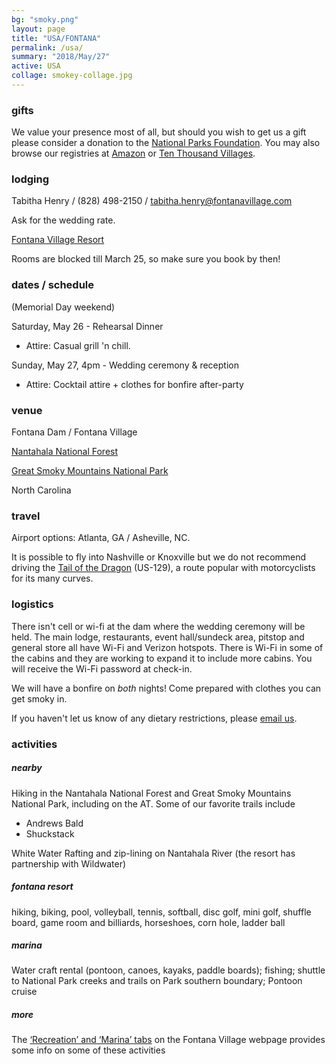 ```yaml
---
bg: "smoky.png"
layout: page
title: "USA/FONTANA"
permalink: /usa/
summary: "2018/May/27"
active: USA
collage: smokey-collage.jpg
---
```


### gifts

We value your presence most of all, but should you wish to get us a gift please consider a donation to the [National Parks Foundation](https://www.nationalparks.org/). You may also browse our registries at  [Amazon](https://www.amazon.com/wedding/share/french-cherian) or [Ten Thousand Villages](https://www.tenthousandvillages.com/giftregistry/view/index/id/6935f7dbb76713135f973c35416e3cd7/).

### lodging
Tabitha Henry / (828) 498-2150 / [tabitha.henry@fontanavillage.com](mailto:tabitha.henry@fontanavillage.com)

Ask for the wedding rate.

[Fontana Village Resort](http://www.fontanavillage.com/)

Rooms are blocked till March 25, so make sure you book by then!

### dates / schedule
(Memorial Day weekend)

Saturday, May 26 - Rehearsal Dinner
- Attire: Casual grill 'n chill.

Sunday, May 27, 4pm - Wedding ceremony & reception
- Attire: Cocktail attire + clothes for bonfire after-party


### venue
Fontana Dam / Fontana Village

[Nantahala National Forest](https://en.wikipedia.org/wiki/Nantahala_National_Forest)

[Great Smoky Mountains National Park](https://www.nps.gov/grsm/planyourvisit/fontanadam.htm)

North Carolina

### travel
Airport options: Atlanta, GA / Asheville, NC. 

It is possible to fly into Nashville or Knoxville but we do not recommend driving the [Tail of the Dragon](https://tailofthedragon.com/details/) (US-129), a route popular with motorcyclists for its many curves.

### logistics

There isn't cell or wi-fi at the dam where the wedding ceremony will be held. The main lodge, restaurants, event hall/sundeck area, pitstop and general store all have Wi-Fi and Verizon hotspots. There is Wi-Fi in some of the cabins and they are working to expand it to include more cabins. You will receive the Wi-Fi password at check-in.

We will have a bonfire on _both_ nights! Come prepared with clothes you can get smoky in. 

If you haven't let us know of any dietary restrictions, please [email us](mailto:french@cherian.net).

### activities

<div class="indentsome" markdown="1">

##### nearby
Hiking in the Nantahala National Forest and Great Smoky Mountains National Park, including on the AT. Some of our favorite trails include
- Andrews Bald
- Shuckstack

White Water Rafting and zip-lining on Nantahala River (the resort has partnership with Wildwater)

##### fontana resort
hiking, biking, pool, volleyball, tennis, softball, disc golf, mini golf, shuffle board, game room and billiards, horseshoes, corn hole, ladder ball

##### marina
Water craft rental (pontoon, canoes, kayaks, paddle boards); fishing; shuttle to National Park creeks and trails on Park southern boundary; Pontoon cruise

##### more
The [‘Recreation’ and ‘Marina’ tabs](http://www.fontanavillage.com/recreation.html) on the Fontana Village webpage provides some info on some of these activities

</div>


<!-- <div id='map' style='width: 600px; height: 300px;'></div> -->
<!-- <script> -->
<!-- mapboxgl.accessToken = 'pk.eyJ1joia2FkYWxjYWx5cHNlIiwiYSI6ImNqNzlycTI2ZDA2YnkzMnJzaTRlemtrMGMifQ.lTT5MwV-UGIQYhg7YOMSrA'; -->
<!-- var map = new mapboxgl.Map({ -->
<!-- container: 'map', -->
<!-- style: 'mapbox://styles/mapbox/streets-v10' -->
<!-- }); -->
<!-- </script> -->

